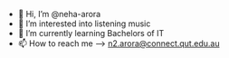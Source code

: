 - 👋 Hi, I’m @neha-arora
- 👀 I’m interested into listening music
- 🌱 I’m currently learning Bachelors of IT
- 📫 How to reach me --> n2.arora@connect.qut.edu.au

<!---
neha-arora/neha-arora is a ✨ special ✨ repository because its `README.md` (this file) appears on your GitHub profile.
You can click the Preview link to take a look at your changes.
--->

